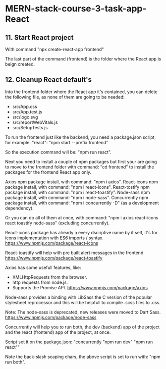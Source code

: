 # MERN-stack-course-3-task-app-React

## 11. Start React project
With command "npx create-react-app frontend"

The last part of the command (frontend) is the folder where the React app is beign created.

## 12. Cleanup React default's
Into the frontend folder where the React app it's contained, you can delete the following file, as none of them are going to be needed:

- src/App.css
- src/App.test.js
- src/logo.svg
- src/reportWebVitals.js
- src/SetupTests.js

To run the frontend just like the backend, you need a package.json script, for example: "react": "npm start --prefix frontend"

So the execution command will be: "npm run react".

Next you need to install a couple of npm packages but first your are going to move to the frontend folder with command: "cd frontend" to install the packages for the frontend React app only.

Axios npm package install, with command: "npm i axios".
React-icons npm package install, with command: "npm i react-icons".
React-tostify npm package install, with command: "npm i react-toastify".
Node-sass npm package install, with command: "npm i node-sass".
Concurrently npm package install, with command: "npm i concurrently -D" (as a development dependency).

Or you can do all of them at once, with command: "npm i axios react-icons react toastify node-sass" (excluding concurrently).

React-icons package has already a every dscriptive name by it self, it's for icons implementation with ES6 imports / syntax.
https://www.npmjs.com/package/react-icons

React-toastify will help with pre built alert messages in the frontend.
https://www.npmjs.com/package/react-toastify

Axios has some usefull features, like:
- XMLHttpRequests from the browser.
- http requests from node.js.
- Supports the Promise API.
https://www.npmjs.com/package/axios

Node-sass provides a binding with LibSass the C version of the popular stylesheet reprocessor and this will be helpfull to compile .scss files to .css.

Note: The node-sass is deprecated, new releases were moved to Dart Sass.
https://www.npmjs.com/package/node-sass

Concurrently will help you to run both, the dev (backend) app of the project and the react (frontend) app of the project, at once.

Script set it on the package.json: "concurrently \"npm run dev\" \"npm run react\""

Note the back-slash scaping chars, the above script is set to run with: "npm run both".

